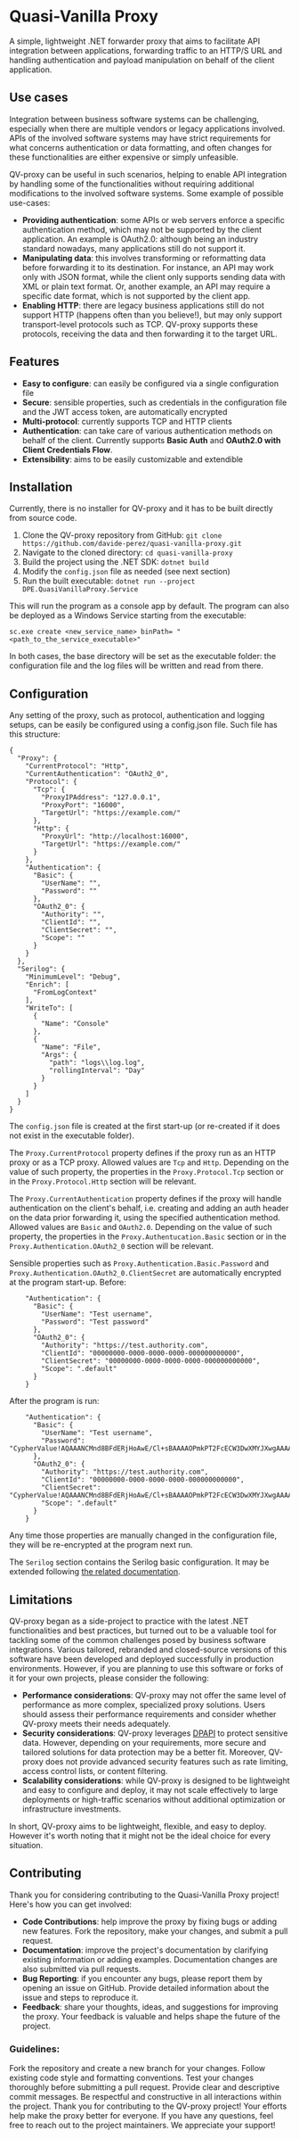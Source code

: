 # Quasi-Vanilla Proxy

A simple, lightweight .NET forwarder proxy that aims to facilitate API integration between applications, forwarding traffic to an HTTP/S URL and handling authentication and payload manipulation on behalf of the client application.
 
## Use cases
Integration between business software systems can be challenging, especially when there are multiple vendors or legacy applications involved. APIs of the involved software systems may have strict requirements for what concerns authentication or data formatting, and often changes for these functionalities are either expensive or simply unfeasible.

QV-proxy can be useful in such scenarios, helping to enable API integration by handling some of the functionalities without requiring additional modifications to the involved software systems.
Some example of possible use-cases:

- **Providing authentication**: some APIs or web servers enforce a specific authentication method, which may not be supported by the client application. An example is OAuth2.0: although being an industry standard nowadays, many applications still do not support it.
- **Manipulating data**: this involves transforming or reformatting data before forwarding it to its destination. For instance, an API may work only with JSON format, while the client only supports sending data with XML or plain text format. Or, another example, an API may require a specific date format, which is not supported by the client app.
- **Enabling HTTP**: there are legacy business applications still do not support HTTP (happens often than you believe!), but may only support transport-level protocols such as TCP. QV-proxy supports these protocols, receiving the data and then forwarding it to the target URL.

## Features
 - **Easy to configure**: can easily be configured via a single configuration file
 - **Secure**: sensible properties, such as credentials in the configuration file and the JWT access token, are automatically encrypted
 - **Multi-protocol**: currently supports TCP and HTTP clients
 - **Authentication**: can take care of various authentication methods on behalf of the client. Currently supports **Basic Auth** and **OAuth2.0 with Client Credentials Flow**.
 - **Extensibility**: aims to be easily customizable and extendible

## Installation
Currently, there is no installer for QV-proxy and it has to be built directly from source code.

1. Clone the QV-proxy repository from GitHub: `git clone https://github.com/davide-perez/quasi-vanilla-proxy.git`
2. Navigate to the cloned directory: `cd quasi-vanilla-proxy`
3. Build the project using the .NET SDK: `dotnet build`
4. Modify the `config.json` file as needed (see next section)
5. Run the built executable: `dotnet run --project DPE.QuasiVanillaProxy.Service`

This will run the program as a console app by default.
The program can also be deployed as a Windows Service starting from the executable: 

`sc.exe create <new_service_name> binPath= "<path_to_the_service_executable>"`

In both cases, the base directory will be set as the executable folder: the configuration file and the log files will be written and read from there.

## Configuration
Any setting of the proxy, such as protocol, authentication and logging setups, can be easily be configured using a config.json file. Such file has this structure: 

```
{
  "Proxy": {
    "CurrentProtocol": "Http",
    "CurrentAuthentication": "OAuth2_0",
    "Protocol": {
      "Tcp": {
        "ProxyIPAddress": "127.0.0.1",
        "ProxyPort": "16000",
        "TargetUrl": "https://example.com/"
      },
      "Http": {
        "ProxyUrl": "http://localhost:16000",
        "TargetUrl": "https://example.com/"
      }
    },
    "Authentication": {
      "Basic": {
        "UserName": "",
        "Password": ""
      },
      "OAuth2_0": {
        "Authority": "",
        "ClientId": "",
        "ClientSecret": "",
        "Scope": ""
      }
    }
  },
  "Serilog": {
    "MinimumLevel": "Debug",
    "Enrich": [
      "FromLogContext"
    ],
    "WriteTo": [
      {
        "Name": "Console"
      },
      {
        "Name": "File",
        "Args": {
          "path": "logs\\log.log",
          "rollingInterval": "Day"
        }
      }
    ]
  }
}
```

The `config.json` file is created at the first start-up (or re-created if it does not exist in the executable folder). 

The `Proxy.CurrentProtocol` property defines if the proxy run as an HTTP proxy or as a TCP proxy. Allowed values are `Tcp` and `Http`. Depending on the value of such property, the properties in the `Proxy.Protocol.Tcp` section or in the `Proxy.Protocol.Http` section will be relevant.

The `Proxy.CurrentAuthentication` property defines if the proxy will handle authentication on the client's behalf, i.e. creating and adding an auth header on the data prior forwarding it, using the specified authentication method. Allowed values are `Basic` and `OAuth2.0`. Depending on the value of such property, the properties in the `Proxy.Authentucation.Basic` section or in the `Proxy.Authentication.OAuth2_0` section will be relevant.

Sensible properties such as `Proxy.Authentication.Basic.Password` and `Proxy.Authentication.OAuth2_0.ClientSecret` are automatically encrypted at the program start-up.
Before:

```
    "Authentication": {
      "Basic": {
        "UserName": "Test username",
        "Password": "Test password"
      },
      "OAuth2_0": {
        "Authority": "https://test.authority.com",
        "ClientId": "00000000-0000-0000-0000-000000000000",
        "ClientSecret": "00000000-0000-0000-0000-000000000000",
        "Scope": ".default"
      }
    }
```

After the program is run:

```
    "Authentication": {
      "Basic": {
        "UserName": "Test username",
        "Password": "CypherValue!AQAAANCMnd8BFdERjHoAwE/Cl+sBAAAAOPmkPT2FcECW3DwXMYJXwgAAAAACAAAAAAAQZ...="
      },
      "OAuth2_0": {
        "Authority": "https://test.authority.com",
        "ClientId": "00000000-0000-0000-0000-000000000000",
        "ClientSecret": "CypherValue!AQAAANCMnd8BFdERjHoAwE/Cl+sBAAAAOPmkPT2FcECW3DwXMYJXwgAAAAACAAAAAAAQZ...Q==",
        "Scope": ".default"
      }
    }
```

Any time those properties are manually changed in the configuration file, they will be re-encrypted at the program next run.

The `Serilog` section contains the Serilog basic configuration. It may be extended following [the related documentation](https://github.com/serilog/serilog-settings-configuration).

## Limitations
QV-proxy began as a side-project to practice with the latest .NET functionalities and best practices, but turned out to be a valuable tool for tackling some of the common challenges posed by business software integrations. Various tailored, rebranded and closed-source versions of this software have been developed and deployed successfully in production environments.
However, if you are planning to use this software or forks of it for your own projects, please consider the following:

- **Performance considerations**: QV-proxy may not offer the same level of performance as more complex, specialized proxy solutions. Users should assess their performance requirements and consider whether QV-proxy meets their needs adequately.
- **Security considerations**: QV-proxy leverages [DPAPI](https://en.wikipedia.org/wiki/Data_Protection_API) to protect sensitive data. However, depending on your requirements, more secure and tailored solutions for data protection may be a better fit. Moreover, QV-proxy does not provide advanced security features such as rate limiting, access control lists, or content filtering.
- **Scalability considerations**: while QV-proxy is designed to be lightweight and easy to configure and deploy, it may not scale effectively to large deployments or high-traffic scenarios without additional optimization or infrastructure investments.


In short, QV-proxy aims to be lightweight, flexible, and easy to deploy. However it's worth noting that it might not be the ideal choice for every situation.

## Contributing
Thank you for considering contributing to the Quasi-Vanilla Proxy project! Here's how you can get involved:

- **Code Contributions**: help improve the proxy by fixing bugs or adding new features. Fork the repository, make your changes, and submit a pull request.
- **Documentation**: improve the project's documentation by clarifying existing information or adding examples. Documentation changes are also submitted via pull requests.
- **Bug Reporting**: if you encounter any bugs, please report them by opening an issue on GitHub. Provide detailed information about the issue and steps to reproduce it.
- **Feedback**: share your thoughts, ideas, and suggestions for improving the proxy. Your feedback is valuable and helps shape the future of the project.

### Guidelines:
Fork the repository and create a new branch for your changes.
Follow existing code style and formatting conventions.
Test your changes thoroughly before submitting a pull request.
Provide clear and descriptive commit messages.
Be respectful and constructive in all interactions within the project.
Thank you for contributing to the QV-proxy project! Your efforts help make the proxy better for everyone. If you have any questions, feel free to reach out to the project maintainers. We appreciate your support!
